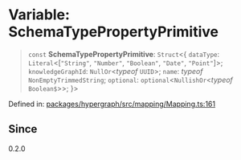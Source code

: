 # Variable: SchemaTypePropertyPrimitive

> `const` **SchemaTypePropertyPrimitive**: `Struct`\<\{ `dataType`: `Literal`\<\[`"String"`, `"Number"`, `"Boolean"`, `"Date"`, `"Point"`\]\>; `knowledgeGraphId`: `NullOr`\<*typeof* `UUID`\>; `name`: *typeof* `NonEmptyTrimmedString`; `optional`: `optional`\<`NullishOr`\<*typeof* `Boolean$`\>\>; \}\>

Defined in: [packages/hypergraph/src/mapping/Mapping.ts:161](https://github.com/hashirpm/hypergraph/blob/ab4ea1cdb9430798142e0d735aac9d31c2cf0ae0/packages/hypergraph/src/mapping/Mapping.ts#L161)

## Since

0.2.0
